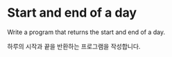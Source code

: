 # Start and end of a day

Write a program that returns the start and end of a day.

하루의 시작과 끝을 반환하는 프로그램을 작성합니다.
